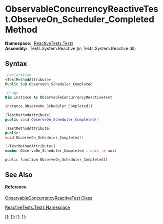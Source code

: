 # ObservableConcurrencyReactiveTest.ObserveOn\_Scheduler\_Completed Method

**Namespace:**  [ReactiveTests.Tests](ReactiveTests.Tests\ReactiveTests.Tests.md)  
**Assembly:**  Tests.System.Reactive (in Tests.System.Reactive.dll)

## Syntax

```vb
'Declaration
<TestMethodAttribute> _
Public Sub ObserveOn_Scheduler_Completed
```

```vb
'Usage
Dim instance As ObservableConcurrencyReactiveTest

instance.ObserveOn_Scheduler_Completed()
```

```csharp
[TestMethodAttribute]
public void ObserveOn_Scheduler_Completed()
```

```c++
[TestMethodAttribute]
public:
void ObserveOn_Scheduler_Completed()
```

```fsharp
[<TestMethodAttribute>]
member ObserveOn_Scheduler_Completed : unit -> unit 
```

```jscript
public function ObserveOn_Scheduler_Completed()
```

## See Also

#### Reference

[ObservableConcurrencyReactiveTest Class](ObservableConcurrencyReactiveTest\ObservableConcurrencyReactiveTest.md)

[ReactiveTests.Tests Namespace](ReactiveTests.Tests\ReactiveTests.Tests.md)

[]: 
[]: 
[]: 
[]: 